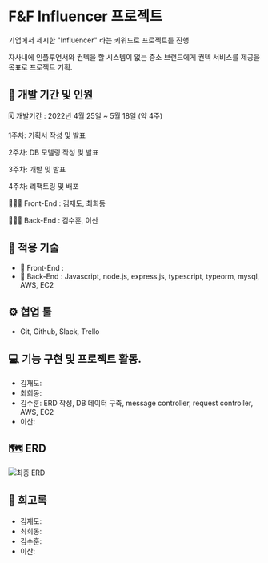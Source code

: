 # F&F Influencer 프로젝트
기업에서 제시한 "Influencer" 라는 키워드로 프로젝트를 진행

자사내에 인플루언서와 컨텍을 할 시스템이 없는 중소 브랜드에게 컨텍 서비스를 제공을 목표로 프로젝트 기획.

## 📌 개발 기간 및 인원
🗓 개발기간 : 2022년 4월 25일 ~ 5월 18일 (약 4주)
  
1주차: 기획서 작성 및 발표

2주차: DB 모델링 작성 및 발표

3주차: 개발 및 발표

4주차: 리팩토링 및 배포

👨🏻‍💻 Front-End : 김재도, 최희동

🧑🏾‍💻 Back-End  : 김수훈, 이산

## 🏅 적용 기술

+ 🔧 Front-End : 
+ 🔨 Back-End : Javascript, node.js, express.js, typescript, typeorm, mysql, AWS, EC2

## ⚙️ 협업 툴
+ Git, Github, Slack, Trello

## 💻  기능 구현 및 프로젝트 활동.
+ 김재도: 
+ 최희동:
+ 김수훈: ERD 작성, DB 데이터 구축, message controller, request controller, AWS, EC2
+ 이산:

## 🗺 ERD
![최종 ERD](https://user-images.githubusercontent.com/97911154/168956113-ed35469b-a5f2-4f03-85c3-652d299cf195.png)

## 📖 회고록
+ 김재도:
+ 최희동:
+ 김수훈:
+ 이산:
